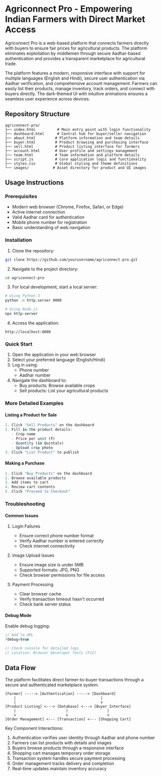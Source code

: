 # Agriconnect Pro - Empowering Indian Farmers with Direct Market Access

Agriconnect Pro is a web-based platform that connects farmers directly with buyers to ensure fair prices for agricultural products. The platform eliminates exploitation by middlemen through secure Aadhar-based authentication and provides a transparent marketplace for agricultural trade.

The platform features a modern, responsive interface with support for multiple languages (English and Hindi), secure user authentication via Aadhar verification, and comprehensive account management. Farmers can easily list their products, manage inventory, track orders, and connect with buyers directly. The dark-themed UI with intuitive animations ensures a seamless user experience across devices.

## Repository Structure
```
agriconnect-pro/
├── index.html          # Main entry point with login functionality
├── dashboard.html      # Central hub for buyer/seller navigation
├── about.html         # Platform information and team details
├── buyer.html         # Product browsing and purchasing interface
├── sell.html          # Product listing interface for farmers
├── account.html       # User profile and settings management
├── team.html          # Team information and platform details
├── script.js          # Core application logic and functionality
├── styles.css         # Global styling and theme definitions
└── images/           # Asset directory for product and UI images
```

## Usage Instructions
### Prerequisites
- Modern web browser (Chrome, Firefox, Safari, or Edge)
- Active internet connection
- Valid Aadhar card for authentication
- Mobile phone number for registration
- Basic understanding of web navigation

### Installation
1. Clone the repository:
```bash
git clone https://github.com/yourusername/agriconnect-pro.git
```

2. Navigate to the project directory:
```bash
cd agriconnect-pro
```

3. For local development, start a local server:
```bash
# Using Python 3
python -m http.server 8000

# Using Node.js
npx http-server
```

4. Access the application:
```
http://localhost:8000
```

### Quick Start
1. Open the application in your web browser
2. Select your preferred language (English/Hindi)
3. Log in using:
   - Phone number
   - Aadhar number
4. Navigate the dashboard to:
   - Buy products: Browse available crops
   - Sell products: List your agricultural products

### More Detailed Examples
#### Listing a Product for Sale
```javascript
1. Click "Sell Products" on the dashboard
2. Fill in the product details:
   - Crop name
   - Price per unit (₹)
   - Quantity (in Quintals)
   - Upload crop photo
3. Click "List Product" to publish
```

#### Making a Purchase
```javascript
1. Click "Buy Products" on the dashboard
2. Browse available products
3. Add items to cart
4. Review cart contents
5. Click "Proceed to Checkout"
```

### Troubleshooting
#### Common Issues
1. Login Failures
   - Ensure correct phone number format
   - Verify Aadhar number is entered correctly
   - Check internet connectivity

2. Image Upload Issues
   - Ensure image size is under 5MB
   - Supported formats: JPG, PNG
   - Check browser permissions for file access

3. Payment Processing
   - Clear browser cache
   - Verify transaction timeout hasn't occurred
   - Check bank server status

#### Debug Mode
Enable debug logging:
```javascript
// Add to URL
?debug=true

// Check console for detailed logs
// Location: Browser Developer Tools (F12)
```

## Data Flow
The platform facilitates direct farmer-to-buyer transactions through a secure and authenticated marketplace system.

```ascii
[Farmer] -----> [Authentication] -----> [Dashboard]
    |                                       |
    |                                       v
[Product Listing] <---> [Database] <---> [Buyer Interface]
    |                       |                  |
    v                       v                  v
[Order Management] <--- [Transaction] <--- [Shopping Cart]
```

Key Component Interactions:
1. Authentication verifies user identity through Aadhar and phone number
2. Farmers can list products with details and images
3. Buyers browse products through a responsive interface
4. Shopping cart manages temporary order storage
5. Transaction system handles secure payment processing
6. Order management tracks delivery and completion
7. Real-time updates maintain inventory accuracy